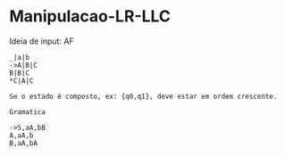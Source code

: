 # Manipulacao-LR-LLC

Ideia de input:
    AF

    _|a|b
    ->A|B|C
    B|B|C
    *C|A|C

    Se o estado é composto, ex: {q0,q1}, deve estar em ordem crescente.

    Gramatica

    ->S,aA,bB
    A,aA,b
    B,aA,bA